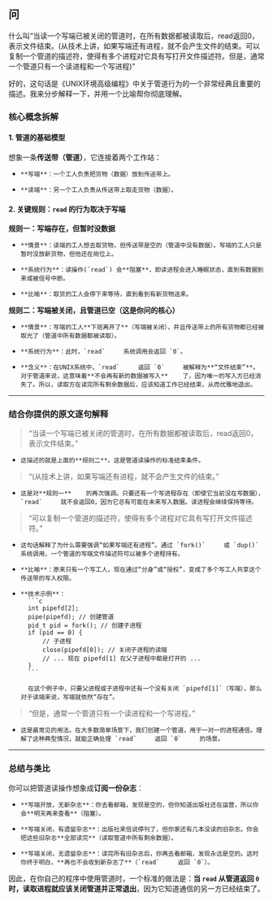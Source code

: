 ## 问
什么叫“当读一个写端已被关闭的管道时，在所有数据都被读取后，read返回0，表示文件结束。(从技术上讲，如果写端还有进程，就不会产生文件的结束。可以复制一个管道的描述符，使得有多个进程对它具有写打开文件描述符。但是，通常一个管道只有一个读进程和一个写进程)”




好的，这句话是《UNIX环境高级编程》中关于管道行为的一个非常经典且重要的描述。我来分步解释一下，并用一个比喻帮你彻底理解。

### 核心概念拆解

#### 1. 管道的基础模型

想象一条**传送带（管道）**，它连接着两个工作站：
-     **写端**：一个工人负责把货物（数据）放到传送带上。
    
-     **读端**：另一个工人负责从传送带上取走货物（数据）。

#### 2. 关键规则：`read` 的行为取决于写端

**规则一：写端存在，但暂时没数据**
-     **情景**：读端的工人想去取货物，但传送带是空的（管道中没有数据）。写端的工人只是暂时没放新货物，但他还在岗位上。
    
-     **系统行为**：读操作(`read`) 会**阻塞**，即读进程会进入睡眠状态，直到有数据到来或被信号中断。
    
-     **比喻**：取货的工人会停下来等待，直到看到有新货物送来。

**规则二：写端被关闭，且管道已空（这是你问的核心）**
-     **情景**：写端的工人**下班离开了**（写端被关闭），并且传送带上的所有货物都已经被取光了（管道中所有数据都被读取）。
    
-     **系统行为**：此时，`read`     系统调用会返回 `0`。
    
-     **含义**：在UNIX系统中，`read`     返回 `0`     被解释为**“文件结束”**。对于管道来说，这意味着**不会再有新的数据被写入**    了，因为唯一的写入方已经消失了。所以，读取方在读完所有剩余数据后，应该知道工作已经结束，从而优雅地退出。

---

### 结合你提供的原文逐句解释

> “当读一个写端已被关闭的管道时，在所有数据都被读取后，read返回0，表示文件结束。”
-     这描述的就是上面的**规则二**。这是管道读操作的标准结束条件。

> “(从技术上讲，如果写端还有进程，就不会产生文件的结束。”
-     这是对**规则一**    的再次强调。只要还有一个写进程存在（即使它当前没在写数据），`read`     就不会返回0，因为它总有可能在未来写入数据。读进程会继续保持等待。

> “可以复制一个管道的描述符，使得有多个进程对它具有写打开文件描述符。”
-     这句话解释了为什么需要强调“如果写端还有进程”。通过 `fork()`     或 `dup()`     系统调用，一个管道的写端文件描述符可以被多个进程持有。
    
-     **比喻**：原来只有一个写工人，现在通过“分身”或“授权”，变成了多个写工人共享这个传送带的写入权限。
    
-     **技术示例**：
        ```c
        int pipefd[2];
        pipe(pipefd); // 创建管道
        pid_t pid = fork(); // 创建子进程
        if (pid == 0) {
            // 子进程
            close(pipefd[0]); // 关闭子进程的读端
            // ... 现在 pipefd[1] 在父子进程中都是打开的 ...
        }
        ```
    
        在这个例子中，只要父进程或子进程中还有一个没有关闭 `pipefd[1]`（写端），那么对于读端来说，写端就依然“存在”。

> “但是，通常一个管道只有一个读进程和一个写进程。”
-     这是最常见的用法。在大多数简单场景下，我们创建一个管道，用于一对一的进程通信。理解了这种典型情况，就能正确处理 `read`     返回 `0`     的场景。

---

### 总结与类比

你可以把管道读操作想象成**订阅一份杂志**：
-     **写端开放，无新杂志**：你去看邮箱，发现是空的，但你知道出版社还在运营，所以你会**明天再来查看**（阻塞）。
    
-     **写端关闭，有遗留杂志**：出版社来信说停刊了，但你家还有几本没读的旧杂志。你会把这些旧杂志**全部读完**（读取管道中所有剩余数据）。
    
-     **写端关闭，无遗留杂志**：读完所有旧杂志后，你再去看邮箱，发现永远是空的。这时你终于明白，**再也不会收到新杂志了**（`read`     返回 `0`）。

因此，在你自己的程序中使用管道时，一个标准的做法是：**当 `read` 从管道返回 `0` 时，读取进程就应该关闭管道并正常退出**，因为它知道通信的另一方已经结束了。